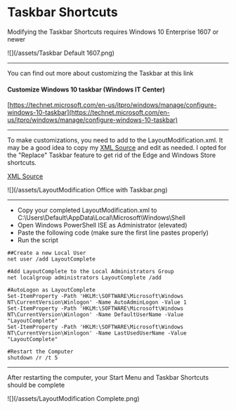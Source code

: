# Taskbar Shortcuts

Modifying the Taskbar Shortcuts requires Windows 10 Enterprise 1607 or newer

![](/assets/Taskbar Default 1607.png)

---

You can find out more about customizing the Taskbar at this link

#### Customize Windows 10 taskbar \(Windows IT Center\)

[https://technet.microsoft.com/en-us/itpro/windows/manage/configure-windows-10-taskbar](https://technet.microsoft.com/en-us/itpro/windows/manage/configure-windows-10-taskbar)

---

To make customizations, you need to add to the LayoutModification.xml.  It may be a good idea to copy my [XML Source](/osdeploy/start/LayoutModification.xml) and edit as needed.  I opted for the "Replace" Taskbar feature to get rid of the Edge and Windows Store shortcuts.

[XML Source](/osdeploy/start/LayoutModification.xml)

![](/assets/LayoutModification Office with Taskbar.png)

---

* Copy your completed LayoutModification.xml to C:\Users\Default\AppData\Local\Microsoft\Windows\Shell
* Open Windows PowerShell ISE as Administrator \(elevated\)
* Paste the following code \(make sure the first line pastes properly\)
* Run the script

```
##Create a new Local User
net user /add LayoutComplete

#Add LayoutComplete to the Local Administrators Group
net localgroup administrators LayoutComplete /add

#AutoLogon as LayoutComplete
Set-ItemProperty -Path 'HKLM:\SOFTWARE\Microsoft\Windows NT\CurrentVersion\Winlogon' -Name AutoAdminLogon -Value 1
Set-ItemProperty -Path 'HKLM:\SOFTWARE\Microsoft\Windows NT\CurrentVersion\Winlogon' -Name DefaultUserName -Value "LayoutComplete"
Set-ItemProperty -Path 'HKLM:\SOFTWARE\Microsoft\Windows NT\CurrentVersion\Winlogon' -Name LastUsedUserName -Value "LayoutComplete"

#Restart the Computer
shutdown /r /t 5
```

---

After restarting the computer, your Start Menu and Taskbar Shortcuts should be complete

![](/assets/LayoutModification Complete.png)

